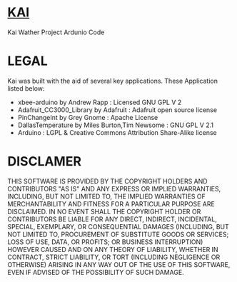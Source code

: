 [KAI](LOGO.txt)
=====

Kai Wather Project Ardunio Code

LEGAL
=====
Kai was built with the aid of several key applications. These Application listed below:
  * xbee-arduino by Andrew Rapp : Licensed GNU GPL V 2
  * Adafruit_CC3000_Library by Adafruit : Adafruit open source license
  * PinChangeInt by Grey Gnome : Apache License
  * DallasTemperature by Miles Burton,Tim Newsome : GNU GPL V 2.1
  * Arduino : LGPL & Creative Commons Attribution Share-Alike license

DISCLAMER
=========
THIS SOFTWARE IS PROVIDED BY THE COPYRIGHT HOLDERS AND CONTRIBUTORS "AS IS" AND ANY EXPRESS OR IMPLIED WARRANTIES, INCLUDING, BUT NOT LIMITED TO, THE IMPLIED WARRANTIES OF MERCHANTABILITY AND FITNESS FOR A PARTICULAR PURPOSE ARE DISCLAIMED. IN NO EVENT SHALL THE COPYRIGHT HOLDER OR CONTRIBUTORS BE LIABLE FOR ANY DIRECT, INDIRECT, INCIDENTAL, SPECIAL, EXEMPLARY, OR CONSEQUENTIAL DAMAGES (INCLUDING, BUT NOT LIMITED TO, PROCUREMENT OF SUBSTITUTE GOODS OR SERVICES; LOSS OF USE, DATA, OR PROFITS; OR BUSINESS INTERRUPTION) HOWEVER CAUSED AND ON ANY THEORY OF LIABILITY, WHETHER IN CONTRACT, STRICT LIABILITY, OR TORT (INCLUDING NEGLIGENCE OR OTHERWISE) ARISING IN ANY WAY OUT OF THE USE OF THIS SOFTWARE, EVEN IF ADVISED OF THE POSSIBILITY OF SUCH DAMAGE.
